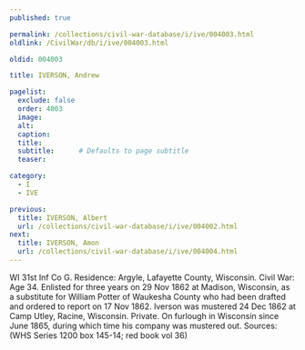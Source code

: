 ```yaml
---
published: true

permalink: /collections/civil-war-database/i/ive/004003.html
oldlink: /CivilWar/db/i/ive/004003.html

oldid: 004003

title: IVERSON, Andrew

pagelist:
  exclude: false
  order: 4003
  image: 
  alt:
  caption:
  title:
  subtitle:      # Defaults to page subtitle
  teaser:

category: 
  - I 
  - IVE

previous:
  title: IVERSON, Albert
  url: /collections/civil-war-database/i/ive/004002.html  
next:
  title: IVERSON, Amon
  url: /collections/civil-war-database/i/ive/004004.html   
---
```

WI 31st Inf Co G. Residence: Argyle, Lafayette County, Wisconsin. Civil War: Age 34. Enlisted for three years on 29 Nov 1862 at Madison, Wisconsin, as a substitute for William Potter of Waukesha County who had been drafted and ordered to report on 17 Nov 1862. Iverson was mustered 24 Dec 1862 at Camp Utley, Racine, Wisconsin. Private. On furlough in Wisconsin since June 1865, during which time his company was mustered out. Sources: (WHS Series 1200 box 145-14; red book vol 36)
